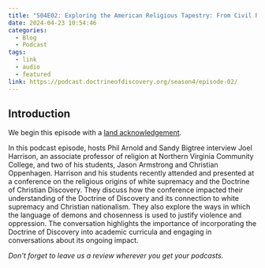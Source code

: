 ```yaml
---
title: "S04E02: Exploring the American Religious Tapestry: From Civil Religion to Secularism and the Impact of the January 6th Insurrection"
date: 2024-04-23 10:54:46
categories:
  - Blog
  - Podcast
tags:
  - link
  - audio
  - featured
link: https://podcast.doctrineofdiscovery.org/season4/episode-02/
---
```

<div id="buzzsprout-player-14678434"></div><script src="https://www.buzzsprout.com/1926214/14678434-s04e02-exploring-the-american-religious-tapestry-from-civil-religion-to-secularism-and-the-impact-of-the-january-6th-insurrection.js?container_id=buzzsprout-player-14678434&player=small" type="text/javascript" charset="utf-8"></script>


## Introduction
  
We begin this episode with a [land acknowledgement](https://podcast.doctrineofdiscovery.org/land/).
  
In this podcast episode, hosts Phil Arnold and Sandy Bigtree interview Joel Harrison, an associate professor of religion at Northern Virginia Community College, and two of his students, Jason Armstrong and Christian Oppenhagen. Harrison and his students recently attended and presented at a conference on the religious origins of white supremacy and the Doctrine of Christian Discovery. They discuss how the conference impacted their understanding of the Doctrine of Discovery and its connection to white supremacy and Christian nationalism. They also explore the ways in which the language of demons and chosenness is used to justify violence and oppression. The conversation highlights the importance of incorporating the Doctrine of Discovery into academic curricula and engaging in conversations about its ongoing impact.

*Don't forget to leave us a review wherever you get your podcasts.*